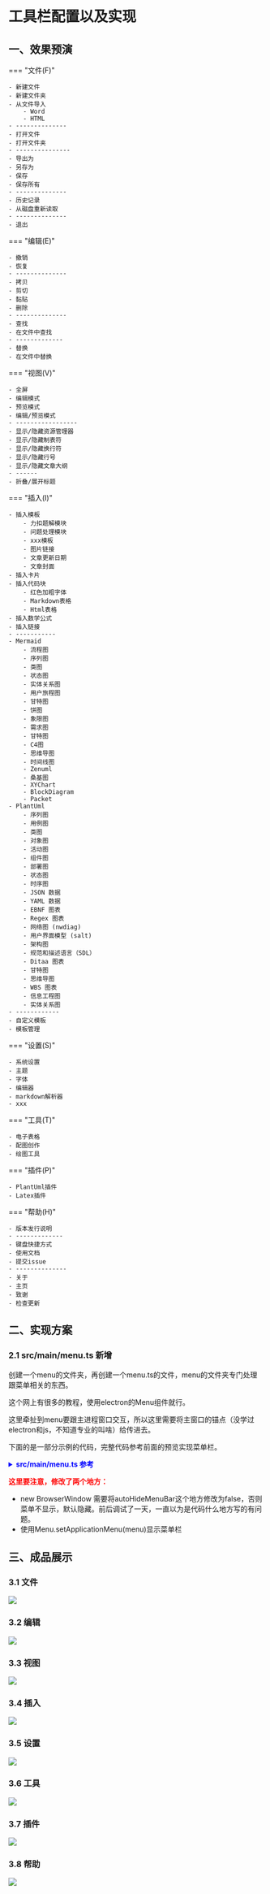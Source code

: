 # 工具栏配置以及实现

## 一、效果预演

=== "文件(F)"

    - 新建文件
    - 新建文件夹
    - 从文件导入
	    - Word
        - HTML 
    - --------------
    - 打开文件
    - 打开文件夹
    - --------------- 
    - 导出为
    - 另存为
    - 保存
    - 保存所有
    - --------------
    - 历史记录
    - 从磁盘重新读取
    - --------------
    - 退出

=== "编辑(E)"

    - 撤销
    - 恢复
    - --------------
    - 拷贝
    - 剪切
    - 黏贴
    - 删除
    - --------------
    - 查找
    - 在文件中查找
    - -------------
    - 替换
    - 在文件中替换

=== "视图(V)"

    - 全屏
    - 编辑模式
    - 预览模式
    - 编辑/预览模式
    - -----------------
    - 显示/隐藏资源管理器
    - 显示/隐藏制表符
    - 显示/隐藏换行符
    - 显示/隐藏行号
    - 显示/隐藏文章大纲
    - ------
    - 折叠/展开标题

=== "插入(I)"

    - 插入模板
        - 力扣题解模块
        - 问题处理模块
        - xxx模板
        - 图片链接
        - 文章更新日期
        - 文章封面
    - 插入卡片
    - 插入代码块
        - 红色加粗字体
        - Markdown表格
        - Html表格
    - 插入数学公式
    - 插入链接
    - -----------
    - Mermaid
        - 流程图
        - 序列图
        - 类图
        - 状态图
        - 实体关系图
        - 用户旅程图
        - 甘特图
        - 饼图
        - 象限图
        - 需求图
        - 甘特图
        - C4图
        - 思维导图
        - 时间线图
        - Zenuml
        - 桑基图
        - XYChart
        - BlockDiagram
        - Packet
    - PlantUml
        - 序列图
        - 用例图
        - 类图
        - 对象图
        - 活动图
        - 组件图
        - 部署图
        - 状态图
        - 时序图
        - JSON 数据
        - YAML 数据
        - EBNF 图表
        - Regex 图表
        - 网络图 (nwdiag)
        - 用户界面模型 (salt)
        - 架构图
        - 规范和描述语言（SDL）
        - Ditaa 图表
        - 甘特图
        - 思维导图
        - WBS 图表
        - 信息工程图
        - 实体关系图
    - ------------
    - 自定义模板
    - 模板管理


=== "设置(S)"

    - 系统设置
    - 主题
    - 字体
    - 编辑器
    - markdown解析器
    - xxx

=== "工具(T)"

    - 电子表格
    - 配图创作
    - 绘图工具

=== "插件(P)"

    - PlantUml插件
    - Latex插件

=== "帮助(H)"
    
    - 版本发行说明
    - -------------
    - 键盘快捷方式
    - 使用文档
    - 提交issue
    - --------------
    - 关于
    - 主页
    - 致谢
    - 检查更新

## 二、实现方案

### 2.1 src/main/menu.ts 新增

创建一个menu的文件夹，再创建一个menu.ts的文件，menu的文件夹专门处理跟菜单相关的东西。

这个网上有很多的教程，使用electron的Menu组件就行。

这里牵扯到menu要跟主进程窗口交互，所以这里需要将主窗口的锚点（没学过electron和js，不知道专业的叫啥）给传进去。

下面的是一部分示例的代码，完整代码参考前面的预览实现菜单栏。

<details>
<summary style="color:rgb(0,0,255);font-weight:bold">src/main/menu.ts 参考</summary>
<blockcode><pre><code>
```Typescript
import { Menu } from 'electron'

const template = [
  {
    label: '文件',
    submenu: [
      {
        label: '新建文件',
        accelerator: 'ctrl+n',
        click: function () {
          alert('ctrl')
        }
      },
      {
        label: '新建窗口',
        accelerator: 'Ctrl+Shift+N',
        click: function () {
          alert('新建窗口')
        }
      }
    ]
  },
  {
    label: '编辑',
    submenu: [
      {
        label: '编辑文件'
      },
      {
        label: '编辑窗口'
      }
    ]
  }
]

export function getApplicationMenu(mainWindow) {
  return template
}
```
</code></pre></blockcode></details>

### 2.2 src/main/index.ts

先导入`import { getApplicationMenu } from './menu/menu'`

修改创建窗口的函数。参考如下：

<details>
<summary style="color:rgb(0,0,255);font-weight:bold">src/main/index.ts 参考</summary>
<blockcode><pre><code>
```Typescript
function createWindow(): void {
  // Create the browser window.
  const mainWindow = new BrowserWindow({
    width: 900,
    height: 670,
    show: false,
    title: 'HemyMarkdownEditor',
    autoHideMenuBar: false,
    ...(process.platform === 'linux' ? { icon } : {}),
    webPreferences: {
      preload: join(__dirname, '../preload/index.js'),
      sandbox: false
    }
  })

  mainWindow.on('ready-to-show', () => {
    mainWindow.show()
  })

  mainWindow.webContents.setWindowOpenHandler((details) => {
    shell.openExternal(details.url)
    return { action: 'deny' }
  })

  // HMR for renderer base on electron-vite cli.
  // Load the remote URL for development or the local html file for production.
  if (is.dev && process.env['ELECTRON_RENDERER_URL']) {
    mainWindow.loadURL(process.env['ELECTRON_RENDERER_URL'])
  } else {
    mainWindow.loadFile(join(__dirname, '../renderer/index.html'))
  }

  const menu = Menu.buildFromTemplate(getApplicationMenu(mainWindow))
  Menu.setApplicationMenu(menu)
}
```
</code></pre></blockcode></details>

 <span style="color:rgb(255,0,0);font-weight:bold">这里要注意，修改了两个地方：</span>


- new BrowserWindow 需要将autoHideMenuBar这个地方修改为false，否则菜单不显示，默认隐藏。前后调试了一天，一直以为是代码什么地方写的有问题。
- 使用Menu.setApplicationMenu(menu)显示菜单栏

## 三、成品展示

### 3.1 文件

![](images/20240528212154.png)

### 3.2 编辑

![](images/20240528212222.png)

### 3.3 视图

![](images/20240528212250.png)

### 3.4 插入

![](images/20240528213407.png)

### 3.5 设置

![](images/20240528213938.png)

### 3.6 工具

![](images/20240528213925.png)

### 3.7 插件

![](images/20240528214004.png)

### 3.8 帮助

![](images/20240528213951.png)